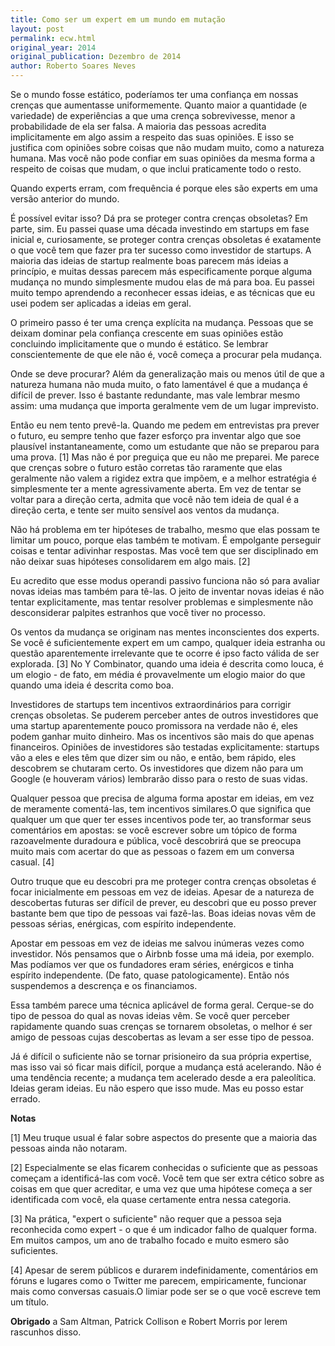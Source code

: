 ```yaml
---
title: Como ser um expert em um mundo em mutação
layout: post
permalink: ecw.html
original_year: 2014
original_publication: Dezembro de 2014
author: Roberto Soares Neves
---
```


Se o mundo fosse estático, poderíamos ter uma confiança em nossas crenças que aumentasse uniformemente. Quanto maior a quantidade (e variedade) de experiências a que uma crença sobrevivesse, menor a probabilidade de ela ser falsa. A maioria das pessoas acredita implicitamente em algo assim a respeito das suas opiniões. E isso se justifica com opiniões sobre coisas que não mudam muito, como a natureza humana. Mas você não pode confiar em suas opiniões da mesma forma a respeito de coisas que mudam, o que inclui praticamente todo o resto.

Quando experts erram, com frequência é porque eles são experts em uma versão anterior do mundo.

É possível evitar isso? Dá pra se proteger contra crenças obsoletas? Em parte, sim. Eu passei quase uma década investindo em startups em fase inicial e, curiosamente, se proteger contra crenças obsoletas é exatamente o que você tem que fazer pra ter sucesso como investidor de startups. A maioria das ideias de startup realmente boas parecem más ideias a princípio, e muitas dessas parecem más especificamente porque alguma mudança no mundo simplesmente mudou elas de má para boa. Eu passei muito tempo aprendendo a reconhecer essas ideias, e as técnicas que eu usei podem ser aplicadas a ideias em geral.

O primeiro passo é ter uma crença explícita na mudança. Pessoas que se deixam dominar pela confiança crescente em suas opiniões estão concluindo implicitamente que o mundo é estático. Se lembrar conscientemente de que ele não é, você começa a procurar pela mudança.

Onde se deve procurar? Além da generalização mais ou menos útil de que a natureza humana não muda muito, o fato lamentável é que a mudança é difícil de prever. Isso é bastante redundante, mas vale lembrar mesmo assim: uma mudança que importa geralmente vem de um lugar imprevisto.

Então eu nem tento prevê-la. Quando me pedem em entrevistas pra prever o futuro, eu sempre tenho que fazer esforço pra inventar algo que soe plausível instantaneamente, como um estudante que não se preparou para uma prova. [1] Mas não é por preguiça que eu não me preparei. Me parece que crenças sobre o futuro estão corretas tão raramente que elas geralmente não valem a rigidez extra que impõem, e a melhor estratégia é simplesmente ter a mente agressivamente aberta. Em vez de tentar se voltar para a direção certa, admita que você não tem ideia de qual é a direção certa, e tente ser muito sensível aos ventos da mudança.

Não há problema em ter hipóteses de trabalho, mesmo que elas possam te limitar um pouco, porque elas também te motivam. É empolgante perseguir coisas e tentar adivinhar respostas. Mas você tem que ser disciplinado em não deixar suas hipóteses consolidarem em algo mais. [2]

Eu acredito que esse modus operandi passivo funciona não só para avaliar novas ideias mas também para tê-las. O jeito de inventar novas ideias é não tentar explicitamente, mas tentar resolver problemas e simplesmente não desconsiderar palpites estranhos que você tiver no processo.

Os ventos da mudança se originam nas mentes inconscientes dos experts. Se você é suficientemente expert em um campo, qualquer ideia estranha ou questão aparentemente irrelevante que te ocorre é ipso facto válida de ser explorada. [3] No Y Combinator, quando uma ideia é descrita como louca, é um elogio - de fato, em média é provavelmente um elogio maior do que quando uma ideia é descrita como boa.

Investidores de startups tem incentivos extraordinários para corrigir crenças obsoletas. Se puderem perceber antes de outros investidores que uma startup aparentemente pouco promissora na verdade não é, eles podem ganhar muito dinheiro. Mas os incentivos são mais do que apenas financeiros. Opiniões de investidores são testadas explicitamente: startups vão a eles e eles têm que dizer sim ou não, e então, bem rápido, eles descobrem se chutaram certo. Os investidores que dizem não para um Google (e houveram vários) lembrarão disso para o resto de suas vidas.

Qualquer pessoa que precisa de alguma forma apostar em ideias, em vez de meramente comentá-las, tem incentivos similares.O que significa que qualquer um que quer ter esses incentivos pode ter, ao transformar seus comentários em apostas: se você escrever sobre um tópico de forma razoavelmente duradoura e pública, você descobrirá que se preocupa muito mais com acertar do que as pessoas o fazem em um conversa casual. [4]

Outro truque que eu descobri pra me proteger contra crenças obsoletas é focar inicialmente em pessoas em vez de ideias. Apesar de a natureza de descobertas futuras ser difícil de prever, eu descobri que eu posso prever bastante bem que tipo de pessoas vai fazê-las. Boas ideias novas vêm de pessoas sérias, enérgicas, com espírito independente.

Apostar em pessoas em vez de ideias me salvou inúmeras vezes como investidor. Nós pensamos que o Airbnb fosse uma má ideia, por exemplo. Mas podíamos ver que os fundadores eram séries, enérgicos e tinha espírito independente. (De fato, quase patologicamente). Então nós suspendemos a descrença e os financiamos.

Essa também parece uma técnica aplicável de forma geral. Cerque-se do tipo de pessoa do qual as novas ideias vêm. Se você quer perceber rapidamente quando suas crenças se tornarem obsoletas, o melhor é ser amigo de pessoas cujas descobertas as levam a ser esse tipo de pessoa.

Já é difícil o suficiente não se tornar prisioneiro da sua própria expertise, mas isso vai só ficar mais difícil, porque a mudança está acelerando. Não é uma tendência recente; a mudança tem acelerado desde a era paleolítica. Ideias geram ideias. Eu não espero que isso mude. Mas eu posso estar errado.





**Notas**

[1] Meu truque usual é falar sobre aspectos do presente que a maioria das pessoas ainda não notaram.

[2] Especialmente se elas ficarem conhecidas o suficiente que as pessoas começam a identificá-las com você. Você tem que ser extra cético sobre as coisas em que quer acreditar, e uma vez que uma hipótese começa a ser identificada com você, ela quase certamente entra nessa categoria.

[3] Na prática, "expert o suficiente" não requer que a pessoa seja reconhecida como expert - o que é um indicador falho de qualquer forma. Em muitos campos, um ano de trabalho focado e muito esmero são suficientes.

[4] Apesar de serem públicos e durarem indefinidamente, comentários em fóruns e lugares como o Twitter me parecem, empiricamente, funcionar mais como conversas casuais.O limiar pode ser se o que você escreve tem um título.

**Obrigado** a Sam Altman, Patrick Collison e Robert Morris por lerem rascunhos disso.
